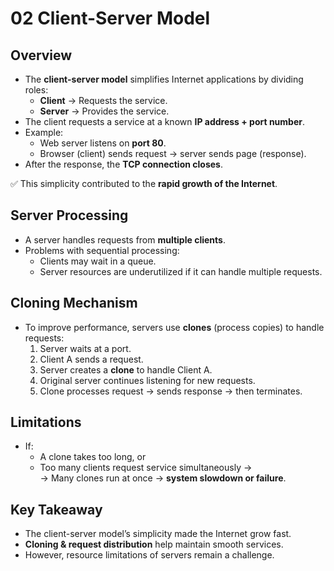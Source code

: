 # 02 Client-Server Model

## Overview
- The **client-server model** simplifies Internet applications by dividing roles:
  - **Client** → Requests the service.
  - **Server** → Provides the service.
- The client requests a service at a known **IP address + port number**.
- Example:  
  - Web server listens on **port 80**.  
  - Browser (client) sends request → server sends page (response).  
- After the response, the **TCP connection closes**.

✅ This simplicity contributed to the **rapid growth of the Internet**.

## Server Processing
- A server handles requests from **multiple clients**.  
- Problems with sequential processing:
  - Clients may wait in a queue.
  - Server resources are underutilized if it can handle multiple requests.
  
## Cloning Mechanism
- To improve performance, servers use **clones** (process copies) to handle requests:
  1. Server waits at a port.
  2. Client A sends a request.
  3. Server creates a **clone** to handle Client A.
  4. Original server continues listening for new requests.
  5. Clone processes request → sends response → then terminates.

## Limitations
- If:
  - A clone takes too long, or  
  - Too many clients request service simultaneously →  
  → Many clones run at once → **system slowdown or failure**.
  
## Key Takeaway
- The client-server model’s simplicity made the Internet grow fast.  
- **Cloning & request distribution** help maintain smooth services.  
- However, resource limitations of servers remain a challenge.
